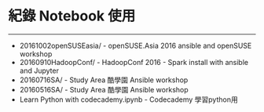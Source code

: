 # 紀錄 Notebook 使用

-------------------------------------------------------

* 20161002openSUSEasia/ - openSUSE.Asia 2016 ansible and openSUSE workshop
* 20160910HadoopConf/ - HadoopConf 2016 - Spark install with ansible and Jupyter
* 20160716SA/ - Study Area 酷學園 Ansible workshop
* 20160516SA/ - Study Area 酷學園 Ansible workshop
* Learn Python with codecademy.ipynb - Codecademy 學習python用

